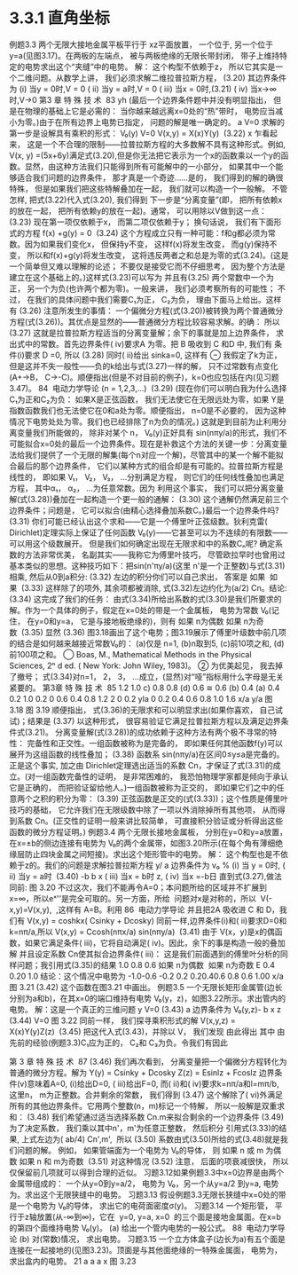 # 3.3.1 直角坐标

例题3.3
两个无限大接地金属平板平行于 xz平面放置， 一个位于, 另一个位于y=a(见图3.17)。在两板的左端点， 被与两板绝缘的无限长带封闭， 带子上维持特定的电势求出这个“夹缝”中的电势。
解： 这个构型不依赖于z， 所以它其实是一个二维问题。从数学上讲， 我们必须求解二维拉普拉斯方程，
(3.20)
其边界条件为
(i) 当y = 0时,V = 0
( ii) 当y = a时,V = 0
( iii) 当x = 0时,(3.21)
( iv) 当x→∞时,V→0
第3 章 特 殊 技 术  83
 yh
(最后一个边界条件题中并没有明显指出， 但是在物理的基础上它是必需的： 当你越来越远离x=0处的“热”带时， 电势应当减小为零。)由于在所有边界上电势已指定， 问题的解是唯一确定的。
a
V=0
求解的第一步是设解具有乘积的形式：
V₀(y)
V=0
V(x,y) = X(x)Y(y)  (3.22)
x
乍看起来， 这是一个不合理的限制——拉普拉斯方程的大多数解不具有这种形式。例如, V(x, y) =(5x+6y)满足式(3.20),但是你无法把它表示为一个x的函数乘以一个y的函数。显然，由这种方法我们只能得到所有可能解中的一小部分， 如果其中一个能够适合我们问题的边界条件， 那才真是一个奇迹……是的， 我们得到的解的确很特殊， 但是如果我们把这些特解叠加在一起， 我们就可以构造一个一般解。
不管怎样, 把式(3.22)代入式(3.20), 我们得到
下一步是“分离变量”(即， 把所有依赖x的放在一起， 把所有依赖y的放在一起)。通常， 可以用除以V做到这一点：
(3.23)
现在第一项仅依赖于x， 而第二项仅依赖于y； 换句话说， 我们有下面形式的方程
f(x) +g(y) = 0  (3.24)
这个方程成立只有一种可能：f和g都必须为常数。因为如果我们变化x， 但保持y不变， 这样f(x)将发生改变， 而g(y)保持不变， 所以和f(x)+g(y)将发生改变， 这将违反两者之和总是为零的式(3.24)。(这是一个简单但又难以理解的论述； 不要仅是接受它而不仔细思考， 因为整个方法是建立在这个基础上的。)这样式(3.23)可以写为
并且有(3.25)
两个常数中一个为正， 另一个为负(也许两个都为零)。一般来讲， 我们必须考察所有的可能性； 不过， 在我们的具体问题中我们需要C₁为正， C₂为负， 理由下面马上给出。这样有
(3.26)
注意所发生的事情： 一个偏微分方程(式(3.20))被转换为两个普通微分方程(式(3.26))。其优点是显然的——普通微分方程比较容易求解。的确：
所以
(3.27)
这就是拉普拉斯方程适当的分离变量解；余下的事就是加上边界条件， 求出式中的常数。首先边界条件( iv)要求A 为零。把 B 吸收到 C 和D 中, 我们有
条件(i)要求 D =0, 所以
(3.28)
同时( ii)给出 sinka=0, 这样有
⊖ 我假定了k为正， 但是这并不失一般性——负的k给出与式(3.27)一样的解， 只不过常数有点变化(A+→B， C→-C)。顺便指出(但是不对目前的例子)，k=0也应包括在内(见习题3.47)。
84  电动力学导论
(n = 1,2,3,…)  (3.29)
(现在你们可以明白我为什么选择 C₁为正和C₂为负： 如果X是正弦函数， 我们无法使它在无限远处为零，如果 Y是指数函数我们也无法使它在0和a处为零。顺便指出， n=0是不必要的， 因为这种情况下电势处处为零。我们也已经排除了n为负的情况。)
这就是到目前为止利用分离变量我们所能做的， 除非对某个 n， V₀(y)正好具有 sin(nπy/a)的形式，我们不可能拟合x=0处的最后一个边界条件。现在是补救这个方法的关键一步：分离变量法给我们提供了一个无限的解集(每个n对应一个解)，尽管其中的某一个解不能拟合最后的那个边界条件， 它们以某种方式的组合却是有可能的。拉普拉斯方程是线性的， 即如果 V₁， V₂， V₃， …分别满足方程， 则它们的任何线性叠加也满足方程， 其中α₁， α₂， …为任意常数。因为
利用这个事实， 我们可以把分离变量解(式(3.28))叠加在一起构造一个更一般的通解：
(3.30)
这个通解仍然满足前三个边界条件；问题是， 它可以拟合(由精心选择叠加系数C。)最后一个边界条件吗?
(3.31)
你们可能已经认出这个求和——它是一个傅里叶正弦级数。狄利克雷( Dirichlet)定理实际上保证了任何函数 V₀(y)——它甚至可以为不连续的有限数——可以用这个级数展开。
但是我们如何确定出现在无限求和中的系数Cₙ呢? 确定系数的方法非常优美， 名副其实——我称它为傅里叶技巧， 尽管欧拉早时也曾用过基本类似的思想。这种技巧如下：把sin(n'πy/a)(这里 n'是一个正整数)与式(3.31)相乘, 然后从0到a积分:
(3.32)
左边的积分你们可以自己求出， 答案是
如果  如果  (3.33)
这样除了的项外, 其余项都被消除, 式(3.32)左边约化为(a/2) Cn。结论:
(3.34)
这完成了我们的任务： 由式(3.34)所给出系数的式(3.30)是我们所要求的解。作为一个具体的例子，假定在x=0处的带是一个金属板， 电势为常数 V₀(记住， 在y=0和y=a， 它是与接地板绝缘的)，则有
如果 n为偶数
如果 n为奇数  (3.35)
显然
(3.36)
图3.18画出了这个电势；图3.19展示了傅里叶级数中前几项的结合是如何越来越接近常数V₀的： (a)仅是 n=1, (b)n取到5, (c)前10项之和, (d)前100项之和。
◯ Boas, M., Mathematical Methods in the Physical Sciences, 2ⁿ d ed. ( New York: John Wiley, 1983)。
② 为优美起见， 我去掉了撤号； 式(3.34)对n=1， 2， 3， …成立，(显然)对“哑”指标用什么字母是无关紧要的。
第3章 特 殊 技 术  85
1.2
1.0
c)
0.8
0.8
(d)
0.6
≅
0.6
(b)
0.4
(a)
0.4
0.2
1.0
0.2
0
0.6
0.4
0.8
1.2
2 0
0.2
 yla
0
0.2
0.4
0.6
0.8
1.0
1.6
x/a
y/a
图 3.18
图 3.19
顺便指出， 式(3.36)的无限求和可以明显求出(如果你喜欢， 自己试试)；结果是
(3.37)
以这种形式， 很容易验证它满足拉普拉斯方程以及满足边界条件式(3.21)。
分离变量解(式(3.28))的成功依赖于这种方法有两个极不寻常的特性： 完备性和正交性。一组函数被称为是完备的， 即如果任何其他函数f(y)可以展开为这组函数的线性叠加；
(3.38)
函数系 sin(nπy/a)在区间0≤y≤a是完备的。正是这个事实, 加之由 Dirichlet定理选出适当的系数 Cn，才保证了式(3.31)的成立。(对一组函数完备性的证明， 是非常困难的， 我恐怕物理学家都是倾向于承认它是正确的， 而把验证留给他人。)一组函数被称为正交的， 即如果它们之中的任意两个之积的积分为零：
(3.39)
正弦函数是正交的(式(3.33))；这个性质是傅里叶技巧的基础， 它允许我们在无限级数中除了一项以外消除掉所有其他项， 从而得到系数 Cn。(正交性的证明一般来讲比较简单， 可直接积分验证或分析得出这些函数的微分方程证明。)
例题3.4
两个无限长接地金属板， 分别在y=0和y=a放置， 在x=±b的侧边连接有电势为 V₀的两个金属带，如图3.20所示(在每个角有薄细绝缘层防止四块金属之间短接)。求出这个矩形管中的电势。
解： 这个构型也是不依赖于z的。我们的问题是求解拉普拉斯方程
y/
a
边界条件为
v₀
%
(i) 当 y = 0时,
( ii) 当y = a时  (3.40)
-b
b
x
( iii) 当x = b时
z,
( iv) 当x =-b日
直到式(3.27),做法同前:
图 3.20
不过这次，我们不能再令A=0；本问题所给的区域并不扩展到x=∞，所以eˣ''是完全可取的。另一方面，所给  问题对x是对称的，所以  V(-x,y)=V(x,y),  ,这样有 A=B。利用
86  电动力学导论
并且把2A 吸收进 C 和 D，我们有
V(x,y) = coshkx( Csinky + Dcosky)
同前一样,边界条件(i)和( ii)要求D=0和k=nπ/a,所以
V(x,y) = Ccosh(nπx/a) sin(nπy/a)  (3.41)
由于 V(x，y)是x的偶函数，如果它满足条件( iii)，它将自动满足( iv)。因此，余下的事是构造一般的叠加解
并且设定系数 Cn使其拟合边界条件( iii)：
这是我们前面遇到的傅里叶分析的同样问题；我引用式(3.35)的结果
1.0
0.8
0.6
如果 n为偶数  如果 n为奇数
E
0.4
0.20
1.0
结论：这个情况中电势为
-1.0-0.6 -0.2 0.2
0.20.40.6 0.8
0.6
1.00
x/a
图 3.21
(3.42)
这个函数在图3.21 中画出。
例题3.5
一个无限长矩形金属管(边长分别为a和b)，在其x=0的端口维持有电势 V₀(y，z)，如图3.22所示。求出管内的电势。
解：这是一个真正的三维问题
y
V=0
(3.43)
a
边界条件为
V₀(y,z)-
b
x
z
(3.44)
V=0
图 3.22
同前一样， 我们探寻乘积形式的解
V(x,y,z) = X(x)Y(y)Z(z)  (3.45)
把这代入式(3.43)，并除以 V， 我们发现
由此得出
其中
由先前的经验(例题3.3)C₁应为正的， C₂和 C₃为负。令我们有因此

第 3 章 特 殊 技 术  87
(3.46)
我们再次看到， 分离变量把一个偏微分方程转化为普通的微分方程。解为
Y(y) = Csinky + Dcosky
Z(z) = Esinlz + Fcoslz
边界条件(v)意味着A=0, (i)给出D=0, ( iii)给出F=0, 而( ii)和( iv)要求k=nπ/a和l=mπ/b, 这里n， m为正整数。合并剩余的常数， 我们得到
(3.47)
这个解除了( vi)外满足所有的其他边界条件。它用两个整数(n，m)标记一个特解， 所以一般解是双重求和：
(3.48)
我们希望通过适当选择系数 Cn.m来拟合剩余的一个边界条件
(3.49)
为了决定系数， 我们乘以其中n'，m'为任意正整数， 然后积分
引用式(3.33)的结果, 上式左边为( ab/4) Cn',m',  所以
(3.50)
系数由式(3.50)所给的式(3.48)就是我们问题的解。
例如， 如果管端面为一个电势为 V₀的导体， 则
如果 n 或 m 为偶数
如果 n 和 m为奇数  (3.51)
对这种情况
(3.52)
注意， 后面的项衰减很快， 所以仅保留前几项就可以得到合理的近似。
习题3.12如果例题3.3中x=0边界是由两个金属带组成的： 一个从y=0到y=a/2， 电势为 V₀，另一个从y=a/2 到y=a, 电势为。求出这个无限狭缝中的电势。
习题3.13 假设例题3.3无限长狭缝中x=0处的带是一个电势为 V₀的导体， 求出它的电荷面密度σ(y)。
习题3.14 一个矩形管， 平行于z轴放置(从-∞到∞)，它在  y=0, y=a, x=0  的三个面是接地金属面。在x=b的第四个面维持电势 V₀(y)。
(a) 给出一个管内电势的一般公式。
88  电动力学导论
(b) 对(常数)情况， 求出电势。
习题3.15 一个立方体盒子(边长为a)有五个面是连接在一起接地的(见图3.23)。顶面是与其他面绝缘的一特殊金属面， 电势为，求出盒内的电势。
21
a
a
a
x
图 3.23
